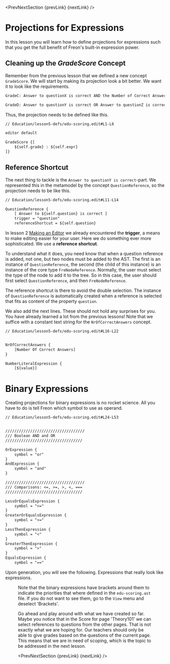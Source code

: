 <script>
    import Figure from '$lib/figures/Figure.svelte';
</script>

<PrevNextSection {prevLink} {nextLink} />

# Projections for Expressions

In this lesson you will learn how to define projections for expressions such that you get the full benefit
of Freon's built-in expression power.

## Cleaning up the <i>GradeScore</i> Concept

Remember from the previous lesson that we defined a new concept `GradeScore`. We will start by making its projection
look a bit better. We want it to look like the requirements.

```txt
GradeC: Answer to questionX is correct AND the Number of Correct Answers = 3

GradeD: Answer to questionY is correct OR Answer to questionZ is correct AND the Number of Correct Answers > 2
```

Thus, the projection needs to be defined like this.

```txt
// Education/lesson5-defs/edu-scoring.edit#L1-L6

editor default

GradeScore {[
    ${self.grade} : ${self.expr}
]}

```

## Reference Shortcut

The next thing to tackle is the `Answer to questionY is correct`-part. We represented this in the metamodel by the
concept `QuestionReference`, so the projection needs to be like this.

```txt
// Education/lesson5-defs/edu-scoring.edit#L11-L14

QuestionReference {
    [ Answer to ${self.question} is correct ]
    trigger = "question"
    referenceShortcut = ${self.question}
```

In lesson 2 [Making an Editor](/Tutorial/Making_an_Editor) we already encountered the **trigger**, a means to make editing easier for your user.
Here we do something ever more sophisticated. We use a **reference shortcut**.

To understand what it does, you need know that when a question reference is added, not one, but two nodes must be added to the AST.
The first is an instance of `QuestionReference`, the second (the child of this instance) is an instance of the core type `FreNodeReference`.
Normally, the user must select the type of the node to add it to the tree. So in this case, the user should first select `QuestionReference`, and 
then `FreNodeReference`. 

The reference shortcut is there to avoid the double selection. The instance of `QuestionReference` is automatically created when a reference is 
selected that fits as content of the property `question`.

We also add the next lines. These should not hold any surprises for you. You have already learned a lot from the previous lessons! Note that
we suffice with a constant text string for the `NrOfCorrectAnswers` concept.

```txt
// Education/lesson5-defs/edu-scoring.edit#L16-L22


NrOfCorrectAnswers {
    [Number Of Correct Answers]
}

NumberLiteralExpression {
    [${value}]
```

# Binary Expressions

Creating projections for binary expressions is no rocket science. All you have to do is tell Freon which symbol to use as 
operand.

```txt
// Education/lesson5-defs/edu-scoring.edit#L24-L53


///////////////////////////////////
/// Boolean AND and OR
//////////////////////////////////

OrExpression {
    symbol = "or"
}
AndExpression {
    symbol = "and"
}

///////////////////////////////////
/// Comparisons: <=, >=, >, <, ===
//////////////////////////////////

LessOrEqualsExpression {
    symbol = "<="
}
GreaterOrEqualsExpression {
    symbol = ">="
}
LessThenExpression {
    symbol = "<"
}
GreaterThenExpression {
    symbol = ">"
}
EqualsExpression {
    symbol = "=="
```

Upon generation, you will see the following. Expressions that really look like expressions.

<Figure
imageName={'Tutorial-lesson5-screenshot1.png'}
caption={'Editor after projections for expressions'}
figureNumber={1}
/>

Note that the binary expressions have brackets around them to indicate the priorities that where defined in the `edu-scoring.ast` file.
If you do not want to see them, go to the `View` menu and deselect 'Brackets'.

Go ahead and play around with what we have created so far. Maybe you notice that in the Score for page 'Theory101' we can select 
references to questions from the other pages. That is not exactly what we are hoping for. Our teachers should only be able to
give grades based on the questions of the current page. This means that we are in need of scoping, which is the topic to be addressed
in the next lesson.

<PrevNextSection {prevLink} {nextLink} />
